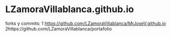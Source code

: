 # LZamoraVillablanca.github.io
forks y commits:
1 https://github.com/LZamoraVillablanca/MrJoseV.github.io
2https://github.com/LZamoraVillablanca/portafolio
